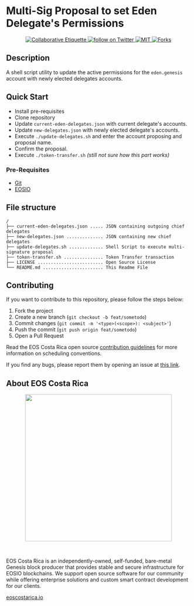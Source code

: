 # Multi-Sig Proposal to set Eden Delegate's Permissions 
<p align="center">
	<a href="https://git.io/col">
		<img src="https://img.shields.io/badge/%E2%9C%93-collaborative_etiquette-brightgreen.svg" alt="Collaborative Etiquette">
	</a>
	<a href="https://twitter.com/intent/follow?screen_name=eoscostarica">
		<img src="https://img.shields.io/twitter/follow/eoscostarica.svg?style=social&logo=twitter" alt="follow on Twitter">
	</a>
	<a href="#">
		<img src="https://img.shields.io/github/license/eoscostarica/eden-delegates-msig" alt="MIT">
	</a>
	<a href="#">
    <img src="https://img.shields.io/github/forks/eoscostarica/eden-delegates-msig?style=social" alt="Forks">
    </a>
</p>

## Description
A shell script utility to update the active permissions for the `eden.genesis` account with newly elected delegates accounts.

## Quick Start
- Install pre-requisites
- Clone repository
- Update `current-eden-delegates.json` with current delegate's accounts.
- Update `new-delegates.json` with newly elected delegate's accounts.
- Execute `./update-delegates.sh` and enter the account proposing and proposal name.
- Confirm the proposal.
- Execute `./token-transfer.sh` *(still not sure how this part works)*

### Pre-Requisites
- [Git](https://git-scm.com/)
- [EOSIO](https://developers.eos.io/welcome/latest/getting-started-guide/local-development-environment/index)

## File structure
```text title="./eden-delegates-msig"
/
├── current-eden-delegates.json ..... JSON containing outgoing chief delegates 
├── new-delegates.json .............. JSON containing new chief delegates
├── update-delegates.sh ............. Shell Script to execute multi-signature proposal
├── token-transfer.sh ............... Token Transfer transaction
├── LICENSE ......................... Open Source License 
└── README.md ....................... This Readme File
```

## Contributing
If you want to contribute to this repository, please follow the steps below:

1. Fork the project
2. Create a new branch (`git checkout -b feat/sometodo`)
3. Commit changes (`git commit -m '<type>(<scope>): <subject>'`)
4. Push the commit (`git push origin feat/sometodo`)
5. Open a Pull Request

Read the EOS Costa Rica open source [contribution guidelines](https://guide.eoscostarica.io/docs/open-source-guidelines/) for more information on scheduling conventions.

If you find any bugs, please report them by opening an issue at [this link](https://github.com/eoscostarica/eden-delegates-msig/issues).


## About EOS Costa Rica
<p align="center">
    <img src="https://raw.githubusercontent.com/eoscostarica/design-assets/master/logos/eosCR/fullColor-horizontal-transparent-white.png" width="400" >
</p>
<br>

EOS Costa Rica is an independently-owned, self-funded, bare-metal Genesis block producer that provides stable and secure infrastructure for EOSIO blockchains. We support open source software for our community while offering enterprise solutions and custom smart contract development for our clients.

[eoscostarica.io](https://eoscostarica.io/)